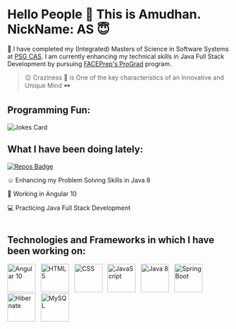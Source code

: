# Hello People :handshake: This is Amudhan. NickName: AS 😇

🙋‍ I have completed my (Integrated) Masters of Science in Software Systems at <a href="https://www.psgcas.ac.in/" target="_blank">PSG CAS</a>. I am currently enhancing my technical skills in Java Full Stack Development by pursuing <a href="https://www.faceprep.in/prograd/">FACEPrep's ProGrad</a> program. 

> 😉 Craziness :zany_face: is One of the key characteristics of an Innovative and Unique Mind :dark_sunglasses:

## Programming Fun:
![Jokes Card](https://readme-jokes.vercel.app/api)

## What I have been doing lately:

[![Repos Badge](https://badges.pufler.dev/repos/AS-2K20)](https://badges.pufler.dev)

:relaxed: Enhancing my Problem Solving Skills in Java 8

🤠 Working in Angular 10

:computer: Practicing Java Full Stack Development 
<br/><br/>
## Technologies and Frameworks in which I have been working on:<br/>

<a href="https://angular.io/" target="_blank"><img title="Angular 10" height="64" width="64" src="https://cdn.svgporn.com/logos/angular-icon.svg" /></a>&nbsp;&nbsp;&nbsp;<a href="https://www.w3schools.com/html/" target="_blank"><img title="HTML 5" height="64" width="64" src="https://cdn.svgporn.com/logos/html-5.svg" /></a>&nbsp;&nbsp;&nbsp;<a href="https://www.w3schools.com/css/" target="_blank"><img title="CSS" height="64" width="64" src="https://cdn.svgporn.com/logos/css-3.svg" /></a>&nbsp;&nbsp;&nbsp;<a href="https://www.javascript.com/" target="_blank"><img title="JavaScript" height="64" width="64" src="https://cdn.svgporn.com/logos/javascript.svg" /></a>&nbsp;&nbsp;&nbsp;<a href="https://www.java.com/en/download/help/java8.html" target="_blank"><img title="Java 8" height="64" width="64" src="https://cdn.svgporn.com/logos/java.svg" /></a>&nbsp;&nbsp;&nbsp;<a href="https://spring.io/projects/spring-boot#overview" target="_blank"><img title="Spring Boot" height="64" width="64" src="https://cdn.svgporn.com/logos/spring.svg" /></a>&nbsp;&nbsp;&nbsp;<a href="https://hibernate.org/orm/" target="_blank"><img title="Hibernate" height="64" width="64" src="https://cdn.svgporn.com/logos/hibernate.svg" /></a>&nbsp;&nbsp;&nbsp;<a href="https://www.mysql.com/" target="_blank"><img title="MySQL" height="64" width="64" src="https://cdn.svgporn.com/logos/mysql.svg" /></a>


<!--
**AS-2K20/AS-2K20** is a ✨ _special_ ✨ repository because its `README.md` (this file) appears on your GitHub profile.

Here are some ideas to get you started:

- 🔭 I’m currently working on Angular and Java 8
- 🌱 I’m currently learning Full Stack Development
- 👯 I’m looking to collaborate on ...
- 🤔 I’m looking for help with ...
- 💬 Ask me about ...
- 📫 How to reach me: 
- 😄 Pronouns: ...
- ⚡ Fun fact: Craziness :zany_face: is one of the by-products of Innovation :dark_sunglasses:
-->

